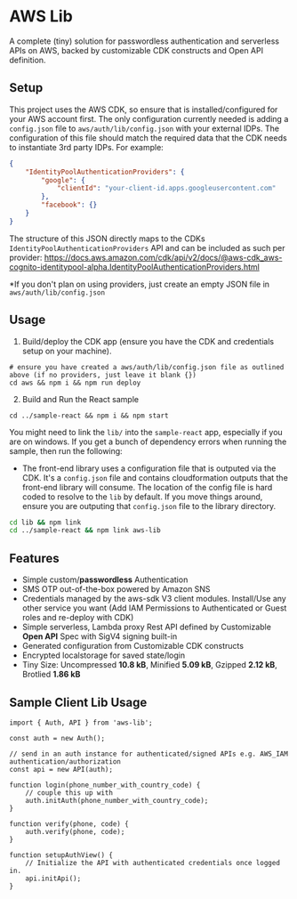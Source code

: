 # AWS Lib

A complete (tiny) solution for passwordless authentication and serverless APIs on AWS, backed by customizable CDK constructs and Open API definition.

## Setup
This project uses the AWS CDK, so ensure that is installed/configured for your AWS account first. The only configuration currently needed is adding a `config.json` file to `aws/auth/lib/config.json` with your external IDPs. The configuration of this file should match the required data that the CDK needs to instantiate 3rd party IDPs. For example:

```json
{
    "IdentityPoolAuthenticationProviders": {
        "google": {
            "clientId": "your-client-id.apps.googleusercontent.com"
        },
        "facebook": {}
    }
}

```

The structure of this JSON directly maps to the CDKs `IdentityPoolAuthenticationProviders` API and can be included as such per provider:
https://docs.aws.amazon.com/cdk/api/v2/docs/@aws-cdk_aws-cognito-identitypool-alpha.IdentityPoolAuthenticationProviders.html

*If you don't plan on using providers, just create an empty JSON file in `aws/auth/lib/config.json`

## Usage

1. Build/deploy the CDK app (ensure you have the CDK and credentials setup on your machine).
```
# ensure you have created a aws/auth/lib/config.json file as outlined above (if no providers, just leave it blank {})
cd aws && npm i && npm run deploy
```
2. Build and Run the React sample
```
cd ../sample-react && npm i && npm start
```

You might need to link the `lib/` into the `sample-react` app, especially if you are on windows. If you get a bunch of dependency errors when running the sample, then run the following:

* The front-end library uses a configuration file that is outputed via the CDK. It's a `config.json` file and contains cloudformation outputs that the front-end library will consume. The location of the config file is hard coded to resolve to the `lib` by default. If you move things around, ensure you are outputing that `config.json` file to the library directory.
```bash
cd lib && npm link
cd ../sample-react && npm link aws-lib
```

## Features

* Simple custom/**passwordless** Authentication
* SMS OTP out-of-the-box powered by Amazon SNS
* Credentials managed by the aws-sdk V3 client modules. Install/Use any other service you want (Add IAM Permissions to Authenticated or Guest roles and re-deploy with CDK)
* Simple serverless, Lambda proxy Rest API defined by Customizable **Open API** Spec with SigV4 signing built-in
* Generated configuration from Customizable CDK constructs
* Encrypted localstorage for saved state/login
* Tiny Size: Uncompressed **10.8 kB**, Minified **5.09 kB**, Gzipped **2.12 kB**, Brotlied **1.86 kB**

## Sample Client Lib Usage
```
import { Auth, API } from 'aws-lib';

const auth = new Auth();

// send in an auth instance for authenticated/signed APIs e.g. AWS_IAM authentication/authorization
const api = new API(auth);

function login(phone_number_with_country_code) {
    // couple this up with 
    auth.initAuth(phone_number_with_country_code);
}

function verify(phone, code) {
    auth.verify(phone, code);
}

function setupAuthView() {
    // Initialize the API with authenticated credentials once logged in.
    api.initApi();
}

```